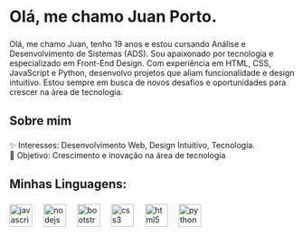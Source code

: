 <h1 align="left">Olá, me chamo Juan Porto.</h1>

###

<p align="left">Olá, me chamo Juan, tenho 19 anos e estou cursando Análise e Desenvolvimento de Sistemas (ADS). Sou apaixonado por tecnologia e especializado em Front-End Design. Com experiência em HTML, CSS, JavaScript e Python, desenvolvo projetos que aliam funcionalidade e design intuitivo. Estou sempre em busca de novos desafios e oportunidades para crescer na área de tecnologia.</p>

###

<h2 align="left">Sobre mim</h2>

###

<p align="left">✨ Interesses: Desenvolvimento Web, Design Intuitivo, Tecnologia.<br>🎯 Objetivo: Crescimento e inovação na área de tecnologia</p>

###

<h2 align="left">Minhas Linguagens:</h2>

###

<div align="left">
  <img src="https://cdn.jsdelivr.net/gh/devicons/devicon/icons/javascript/javascript-original.svg" height="40" alt="javascript logo"  />
  <img width="12" />
  <img src="https://cdn.jsdelivr.net/gh/devicons/devicon/icons/nodejs/nodejs-original.svg" height="40" alt="nodejs logo"  />
  <img width="12" />
  <img src="https://cdn.jsdelivr.net/gh/devicons/devicon/icons/bootstrap/bootstrap-original.svg" height="40" alt="bootstrap logo"  />
  <img width="12" />
  <img src="https://cdn.jsdelivr.net/gh/devicons/devicon/icons/css3/css3-original.svg" height="40" alt="css3 logo"  />
  <img width="12" />
  <img src="https://cdn.jsdelivr.net/gh/devicons/devicon/icons/html5/html5-original.svg" height="40" alt="html5 logo"  />
  <img width="12" />
  <img src="https://cdn.jsdelivr.net/gh/devicons/devicon/icons/python/python-original.svg" height="40" alt="python logo"  />
</div>

###
